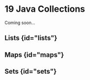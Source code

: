 # 19 Java Collections

<format color="%ComingSoonColor%">Coming soon...</format>

## Lists {id="lists"}
## Maps {id="maps"}
## Sets {id="sets"}
